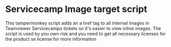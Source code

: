 Servicecamp Image target script
=========

This tampermonkey script adds an a href tag to all internal images in Teamviewer Servicecampo tickets so it's easier to view inline images.
The script is used by you own risk and you need to get all necessary licenses for the product se license for more information
